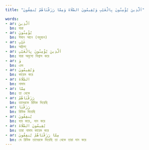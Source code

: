 ```yaml
---
title: "اَلَّذِينَ يُؤْمِنُونَ بِالْغَيْبِ وَيُقِيمُونَ الصَّلَاةَ وَمِمَّا رَزَقْنَاهُمْ يُنفِقُونَ"

words:
- ar: اَلَّذِينَ
  bn: যারা
- ar: يُؤْمِنُونَ
  bn: ঈমান আনে (বহুবচন)
- ar: غَيْبِ
  bn: অদ্রিশ্য
- ar: اَلَّذِينَ يُؤْمِنُونَ بِالْغَيْبِ
  bn: যারা অদৃশ্যে বিশ্বাস করে
- ar: وَ
  bn: এবং
- ar: وَيُقِيمُونَ
  bn: কায়েম করে
- ar: الصَّلَاةَ
  bn: নামায
- ar: مِمَّا
  bn: তা থেকে
- ar: رَزَقْنَاهُمْ
  bn: তাদেরকে রিযিক দিয়েছি
- ar: رَزَقْنَا
  bn: রিযিক দিয়েছি
- ar: يُنفِقُونَ
  bn: ব্যয় করে, দান করে
- ar: يُقِيمُونَ الصَّلَاةَ
  bn: তারা নামায কায়েম করে
- ar: مِمَّا رَزَقْنَاهُمْ يُنفِقُونَ
  bn: যে রিযিক তাদেরকে দিয়েছি তা থেকে তারা দান করে
---
```

